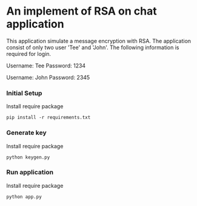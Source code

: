 # An implement of RSA on chat application

This application simulate a message encryption with RSA. The application consist of only two user 'Tee' and 'John'. 
The following information is required for login.

Username: Tee
Password: 1234

Username: John
Password: 2345

### Initial Setup
Install require package
```
pip install -r requirements.txt
```

### Generate key
Install require package
```
python keygen.py
```

### Run application
Install require package
```
python app.py
```